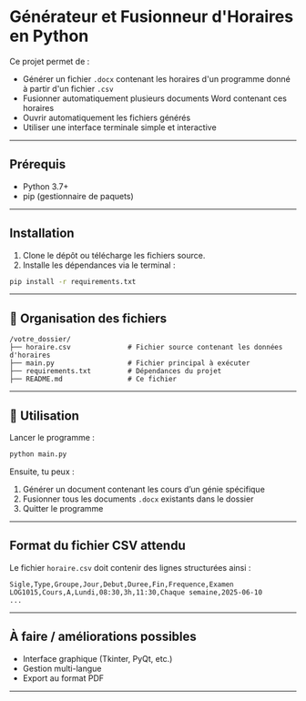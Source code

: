 # Générateur et Fusionneur d'Horaires en Python 

Ce projet permet de :
- Générer un fichier `.docx` contenant les horaires d'un programme donné à partir d'un fichier `.csv`
- Fusionner automatiquement plusieurs documents Word contenant ces horaires
- Ouvrir automatiquement les fichiers générés
- Utiliser une interface terminale simple et interactive

---

## Prérequis

- Python 3.7+
- pip (gestionnaire de paquets)

---

## Installation

1. Clone le dépôt ou télécharge les fichiers source.
2. Installe les dépendances via le terminal :

```bash
pip install -r requirements.txt
```

---

## 📁 Organisation des fichiers

```
/votre_dossier/
├── horaire.csv              # Fichier source contenant les données d'horaires
├── main.py                  # Fichier principal à exécuter
├── requirements.txt         # Dépendances du projet
├── README.md                # Ce fichier
```

---

## 🚀 Utilisation

Lancer le programme :

```bash
python main.py
```

Ensuite, tu peux :
1. Générer un document contenant les cours d’un génie spécifique
2. Fusionner tous les documents `.docx` existants dans le dossier
3. Quitter le programme

---

## Format du fichier CSV attendu

Le fichier `horaire.csv` doit contenir des lignes structurées ainsi :

```csv
Sigle,Type,Groupe,Jour,Debut,Duree,Fin,Frequence,Examen
LOG1015,Cours,A,Lundi,08:30,3h,11:30,Chaque semaine,2025-06-10
...
```

---

## À faire / améliorations possibles

- Interface graphique (Tkinter, PyQt, etc.)
- Gestion multi-langue
- Export au format PDF

---